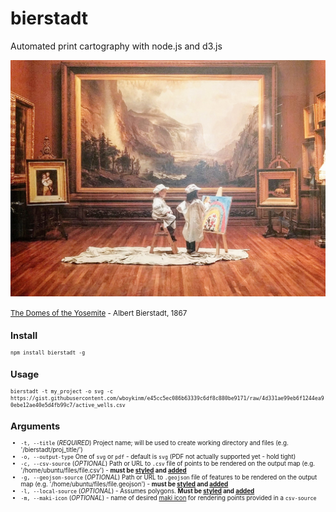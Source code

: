# bierstadt
Automated print cartography with node.js and d3.js

<img src="img/domes.jpg" alt="The Domes of the Yosemite" id="domes" title="The Domes of the Yosemite"/>

<small><a href="http://www.stjathenaeum.org/albert-bierstadt-the-domes-of-the-yosemite">The Domes of the Yosemite</a> - Albert Bierstadt, 1867<small>

## Install
`npm install bierstadt -g`

## Usage

`bierstadt -t my_project -o svg -c https://gist.githubusercontent.com/wboykinm/e45cc5ec086b63339c6df8c880be9171/raw/4d331ae99eb6f1244ea90ebe12ae40e5d4fb99c7/active_wells.csv`

## Arguments
* `-t, --title` (_REQUIRED_) Project name; will be used to create working directory and files (e.g. '/bierstadt/proj_title/')
* `-o, --output-type` One of `svg` or `pdf` - default is `svg` (PDF not actually supported yet - hold tight)
* `-c, --csv-source` (_OPTIONAL_) Path or URL to `.csv` file of points to be rendered on the output map (e.g. '/home/ubuntu/files/file.csv') - __must be [styled](templates/base.html) and [added](scripts/map.js)__
* `-g, --geojson-source` (_OPTIONAL_) Path or URL to `.geojson` file of features to be rendered on the output map (e.g. '/home/ubuntu/files/file.geojson') - __must be [styled](templates/base.html) and [added](scripts/map.js)__
* `-l, --local-source` (_OPTIONAL_) - Assumes polygons. __Must be [styled](templates/base.html) and [added](scripts/map.js)__
* `-m, --maki-icon` (_OPTIONAL_) - name of desired [maki icon](https://www.mapbox.com/maki-icons/) for rendering points provided in a `csv-source`
